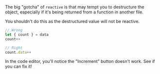 The big "gotcha" of `reactive` is that may tempt you to destructure the object, especially if it's being returned from a function in another file.

You shouldn't do this as the destructured value will not be reactive.

```js
// Wrong
let { count } = data
count++

// Right
count.data++
```

In the code editor, you'll notice the "Increment" button doesn't work. See if you can fix it!
